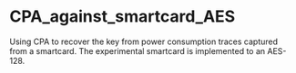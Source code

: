 # CPA_against_smartcard_AES
Using CPA to recover the key from power consumption traces captured from a smartcard. The experimental smartcard is implemented to an AES-128.

